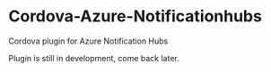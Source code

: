 # Cordova-Azure-Notificationhubs
Cordova plugin for Azure Notification Hubs

Plugin is still in development, come back later.
